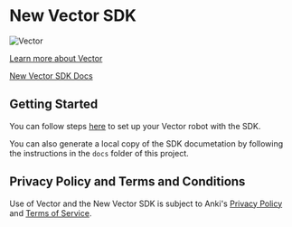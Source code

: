 # New Vector SDK

![Vector](docs/source/images/vector-sdk-alpha.jpg)

[Learn more about Vector](https://anki.bot/products/vector-robot)

[New Vector SDK Docs](https://AEP-Vision.github.io/new-vector-sdk/docs)


## Getting Started

You can follow steps [here](https://AEP-Vision.github.io/new-vector-sdk/docs) to set up your Vector robot with the SDK.

You can also generate a local copy of the SDK documetation by
following the instructions in the `docs` folder of this project.


## Privacy Policy and Terms and Conditions

Use of Vector and the New Vector SDK is subject to Anki's [Privacy Policy](https://anki.bot/policies/privacy-policy) and [Terms of Service](https://anki.bot/policies/terms-of-service).
